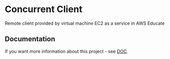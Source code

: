 # Concurrent Client

Remote client provided by virtual machine EC2 as a service in AWS Educate

## Documentation

If you want more information about this project - see  [DOC](https://github.com/Sergyo97/AREM_FirstProject/blob/master/Concurrent_Web_Server.pdf).
